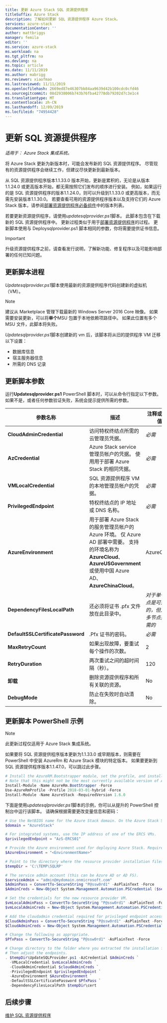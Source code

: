 ```yaml
---
title: 更新 Azure Stack SQL 资源提供程序
titleSuffix: Azure Stack
description: 了解如何更新 SQL 资源提供程序 Azure Stack。
services: azure-stack
documentationCenter: ''
author: mattbriggs
manager: femila
editor: ''
ms.service: azure-stack
ms.workload: na
ms.tgt_pltfrm: na
ms.devlang: na
ms.topic: article
ms.date: 11/11/2019
ms.author: mabrigg
ms.reviewer: xiaofmao
ms.lastreviewed: 11/11/2019
ms.openlocfilehash: 2669ed87e46307bb84aa9639d42b100cdc0cfd46
ms.sourcegitcommit: 08d2938006b743b76fba42778db79202d7c3e1c4
ms.translationtype: MT
ms.contentlocale: zh-CN
ms.lasthandoff: 12/09/2019
ms.locfileid: "74954428"
---
```

# <a name="update-the-sql-resource-provider"></a>更新 SQL 资源提供程序

*适用于： Azure Stack 集成系统。*

将 Azure Stack 更新为新版本时，可能会发布新的 SQL 资源提供程序。 尽管现有的资源提供程序会继续工作，但建议尽快更新到最新版本。

从 SQL 资源提供程序版本1.1.33.0 版本开始，更新是累积的，无论是从版本1.1.24.0 或更高版本开始，都无需按照它们发布的顺序进行安装。 例如，如果运行的是 SQL 资源提供程序的版本1.1.24.0，则可以升级到1.1.33.0 或更高版本，而无需先安装版本1.1.30.0。 若要查看可用的资源提供程序版本以及支持它们的 Azure Stack 版本，请参阅[部署资源提供程序必备组件](./azure-stack-sql-resource-provider-deploy.md#prerequisites)中的版本列表。

若要更新资源提供程序，请使用*updatesqlprovider.ps1*脚本。 此脚本包含在下载新的 SQL 资源提供程序中。 更新过程类似于用于[部署资源提供程序](./azure-stack-sql-resource-provider-deploy.md)的过程。 更新脚本使用与 Deploysqlprovider.ps1 脚本相同的参数，你将需要提供证书信息。

 > [!IMPORTANT]
 > 升级资源提供程序之前，请查看发行说明，了解新功能、修复程序以及可能影响部署的任何已知问题。

## <a name="update-script-processes"></a>更新脚本进程

*Updatesqlprovider.ps1*脚本使用最新的资源提供程序代码创建新的虚拟机（VM）。

> [!NOTE]
> 建议从 Marketplace 管理下载最新的 Windows Server 2016 Core 映像。 如果需要安装更新，可以将**单个**MSU 包置于本地依赖项路径中。 如果此位置有多个 MSU 文件，此脚本将失败。

*Updatesqlprovider.ps1*脚本创建新的 vm 后，该脚本将从旧的提供程序 VM 迁移以下设置：

* 数据库信息
* 宿主服务器信息
* 所需的 DNS 记录

## <a name="update-script-parameters"></a>更新脚本参数

运行**Updatesqlprovider.ps1** PowerShell 脚本时，可以从命令行指定以下参数。 如果不是，或者任何参数验证失败，系统会提示提供所需的参数。

| 参数名称 | 描述 | 注释或默认值 |
| --- | --- | --- |
| **CloudAdminCredential** | 访问特权终结点所需的云管理员凭据。 | _必需_ |
| **AzCredential** | Azure Stack service 管理员帐户的凭据。 使用用于部署 Azure Stack 的相同凭据。 | _必需_ |
| **VMLocalCredential** | SQL 资源提供程序 VM 的本地管理员帐户的凭据。 | _必需_ |
| **PrivilegedEndpoint** | 特权终结点的 IP 地址或 DNS 名称。 |  _必需_ |
| **AzureEnvironment** | 用于部署 Azure Stack 的服务管理员帐户的 Azure 环境。 仅 Azure AD 部署中需要。 支持的环境名称为**AzureCloud**、 **AzureUSGovernment**或使用中国 Azure AD、 **AzureChinaCloud**。 | AzureCloud |
| **DependencyFilesLocalPath** | 还必须将证书 .pfx 文件放在此目录中。 | _对于单一节点是可选的，但对于多节点是必需的_ |
| **DefaultSSLCertificatePassword** | .Pfx 证书的密码。 | _必需_ |
| **MaxRetryCount** | 如果出现故障，要重试每个操作的次数。| 2 |
| **RetryDuration** |两次重试之间的超时间隔（秒）。 | 120 |
| **卸载** | 删除资源提供程序和所有关联的资源。 | No |
| **DebugMode** | 防止在失败时自动清除。 | No |

## <a name="update-script-powershell-example"></a>更新脚本 PowerShell 示例
> [!NOTE]
> 此更新过程仅适用于 Azure Stack 集成系统。

如果要将 SQL 资源提供程序版本更新为1.1.33.0 或早期版本，则需要在 PowerShell 中安装 AzureRm 和 Azure Stack 模块的特定版本。 如果要更新到 SQL 资源提供程序版本1.1.47.0，可以跳过此步骤。

```powershell
# Install the AzureRM.Bootstrapper module, set the profile, and install the AzureStack module.
# Note that this might not be the most currently available version of Azure Stack PowerShell.
Install-Module -Name AzureRm.BootStrapper -Force
Use-AzureRmProfile -Profile 2018-03-01-hybrid -Force
Install-Module -Name AzureStack -RequiredVersion 1.6.0
```

下面是使用*updatesqlprovider.ps1*脚本的示例，你可以从提升的 PowerShell 控制台中运行该脚本。 请确保根据需要更改变量信息和密码：  

```powershell
# Use the NetBIOS name for the Azure Stack domain. On the Azure Stack SDK, the default is AzureStack but this might have been changed at installation.
$domain = "AzureStack"

# For integrated systems, use the IP address of one of the ERCS VMs.
$privilegedEndpoint = "AzS-ERCS01"

# Provide the Azure environment used for deploying Azure Stack. Required only for Azure AD deployments. Supported values for the <environment name> parameter are AzureCloud, AzureChinaCloud, or AzureUSGovernment depending which Azure subscription you're using.
$AzureEnvironment = "<EnvironmentName>"

# Point to the directory where the resource provider installation files were extracted.
$tempDir = 'C:\TEMP\SQLRP'

# The service admin account (this can be Azure AD or AD FS).
$serviceAdmin = "admin@mydomain.onmicrosoft.com"
$AdminPass = ConvertTo-SecureString "P@ssw0rd1" -AsPlainText -Force
$AdminCreds = New-Object System.Management.Automation.PSCredential ($serviceAdmin, $AdminPass)

# Set the credentials for the new resource provider VM.
$vmLocalAdminPass = ConvertTo-SecureString "P@ssw0rd1" -AsPlainText -Force
$vmLocalAdminCreds = New-Object System.Management.Automation.PSCredential ("sqlrpadmin", $vmLocalAdminPass)

# Add the cloudadmin credential required for privileged endpoint access.
$CloudAdminPass = ConvertTo-SecureString "P@ssw0rd1" -AsPlainText -Force
$CloudAdminCreds = New-Object System.Management.Automation.PSCredential ("$domain\cloudadmin", $CloudAdminPass)

# Change the following as appropriate.
$PfxPass = ConvertTo-SecureString "P@ssw0rd1" -AsPlainText -Force

# Change directory to the folder where you extracted the installation files.
# Then adjust the endpoints.
. $tempDir\UpdateSQLProvider.ps1 -AzCredential $AdminCreds `
  -VMLocalCredential $vmLocalAdminCreds `
  -CloudAdminCredential $cloudAdminCreds `
  -PrivilegedEndpoint $privilegedEndpoint `
  -AzureEnvironment $AzureEnvironment `
  -DefaultSSLCertificatePassword $PfxPass `
  -DependencyFilesLocalPath $tempDir\cert

 ```

## <a name="next-steps"></a>后续步骤

[维护 SQL 资源提供程序](azure-stack-sql-resource-provider-maintain.md)
